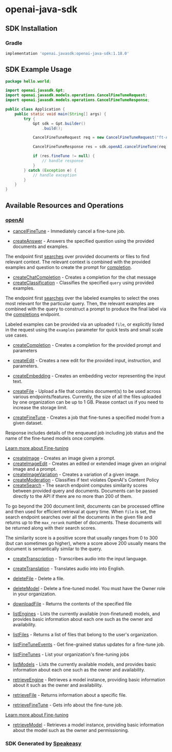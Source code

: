 # openai-java-sdk

<!-- Start SDK Installation -->
## SDK Installation

### Gradle

```groovy
implementation 'openai.javasdk:openai-java-sdk:1.18.0'
```
<!-- End SDK Installation -->

## SDK Example Usage
<!-- Start SDK Example Usage -->
```java
package hello.world;

import openai.javasdk.Gpt;
import openai.javasdk.models.operations.CancelFineTuneRequest;
import openai.javasdk.models.operations.CancelFineTuneResponse;

public class Application {
    public static void main(String[] args) {
        try {
            Gpt sdk = Gpt.builder()
                .build();

            CancelFineTuneRequest req = new CancelFineTuneRequest("ft-AF1WoRqd3aJAHsqc9NY7iL8F");            

            CancelFineTuneResponse res = sdk.openAI.cancelFineTune(req);

            if (res.fineTune != null) {
                // handle response
            }
        } catch (Exception e) {
            // handle exception
        }
    }
}
```
<!-- End SDK Example Usage -->

<!-- Start SDK Available Operations -->
## Available Resources and Operations


### [openAI](docs/openai/README.md)

* [cancelFineTune](docs/openai/README.md#cancelfinetune) - Immediately cancel a fine-tune job.

* [createAnswer](docs/openai/README.md#createanswer) - Answers the specified question using the provided documents and examples.

The endpoint first [searches](/docs/api-reference/searches) over provided documents or files to find relevant context. The relevant context is combined with the provided examples and question to create the prompt for [completion](/docs/api-reference/completions).

* [createChatCompletion](docs/openai/README.md#createchatcompletion) - Creates a completion for the chat message
* [createClassification](docs/openai/README.md#createclassification) - Classifies the specified `query` using provided examples.

The endpoint first [searches](/docs/api-reference/searches) over the labeled examples
to select the ones most relevant for the particular query. Then, the relevant examples
are combined with the query to construct a prompt to produce the final label via the
[completions](/docs/api-reference/completions) endpoint.

Labeled examples can be provided via an uploaded `file`, or explicitly listed in the
request using the `examples` parameter for quick tests and small scale use cases.

* [createCompletion](docs/openai/README.md#createcompletion) - Creates a completion for the provided prompt and parameters
* [createEdit](docs/openai/README.md#createedit) - Creates a new edit for the provided input, instruction, and parameters.
* [createEmbedding](docs/openai/README.md#createembedding) - Creates an embedding vector representing the input text.
* [createFile](docs/openai/README.md#createfile) - Upload a file that contains document(s) to be used across various endpoints/features. Currently, the size of all the files uploaded by one organization can be up to 1 GB. Please contact us if you need to increase the storage limit.

* [createFineTune](docs/openai/README.md#createfinetune) - Creates a job that fine-tunes a specified model from a given dataset.

Response includes details of the enqueued job including job status and the name of the fine-tuned models once complete.

[Learn more about Fine-tuning](/docs/guides/fine-tuning)

* [createImage](docs/openai/README.md#createimage) - Creates an image given a prompt.
* [createImageEdit](docs/openai/README.md#createimageedit) - Creates an edited or extended image given an original image and a prompt.
* [createImageVariation](docs/openai/README.md#createimagevariation) - Creates a variation of a given image.
* [createModeration](docs/openai/README.md#createmoderation) - Classifies if text violates OpenAI's Content Policy
* [createSearch](docs/openai/README.md#createsearch) - The search endpoint computes similarity scores between provided query and documents. Documents can be passed directly to the API if there are no more than 200 of them.

To go beyond the 200 document limit, documents can be processed offline and then used for efficient retrieval at query time. When `file` is set, the search endpoint searches over all the documents in the given file and returns up to the `max_rerank` number of documents. These documents will be returned along with their search scores.

The similarity score is a positive score that usually ranges from 0 to 300 (but can sometimes go higher), where a score above 200 usually means the document is semantically similar to the query.

* [createTranscription](docs/openai/README.md#createtranscription) - Transcribes audio into the input language.
* [createTranslation](docs/openai/README.md#createtranslation) - Translates audio into into English.
* [deleteFile](docs/openai/README.md#deletefile) - Delete a file.
* [deleteModel](docs/openai/README.md#deletemodel) - Delete a fine-tuned model. You must have the Owner role in your organization.
* [downloadFile](docs/openai/README.md#downloadfile) - Returns the contents of the specified file
* [listEngines](docs/openai/README.md#listengines) - Lists the currently available (non-finetuned) models, and provides basic information about each one such as the owner and availability.
* [listFiles](docs/openai/README.md#listfiles) - Returns a list of files that belong to the user's organization.
* [listFineTuneEvents](docs/openai/README.md#listfinetuneevents) - Get fine-grained status updates for a fine-tune job.

* [listFineTunes](docs/openai/README.md#listfinetunes) - List your organization's fine-tuning jobs

* [listModels](docs/openai/README.md#listmodels) - Lists the currently available models, and provides basic information about each one such as the owner and availability.
* [retrieveEngine](docs/openai/README.md#retrieveengine) - Retrieves a model instance, providing basic information about it such as the owner and availability.
* [retrieveFile](docs/openai/README.md#retrievefile) - Returns information about a specific file.
* [retrieveFineTune](docs/openai/README.md#retrievefinetune) - Gets info about the fine-tune job.

[Learn more about Fine-tuning](/docs/guides/fine-tuning)

* [retrieveModel](docs/openai/README.md#retrievemodel) - Retrieves a model instance, providing basic information about the model such as the owner and permissioning.
<!-- End SDK Available Operations -->

### SDK Generated by [Speakeasy](https://docs.speakeasyapi.dev/docs/using-speakeasy/client-sdks)

